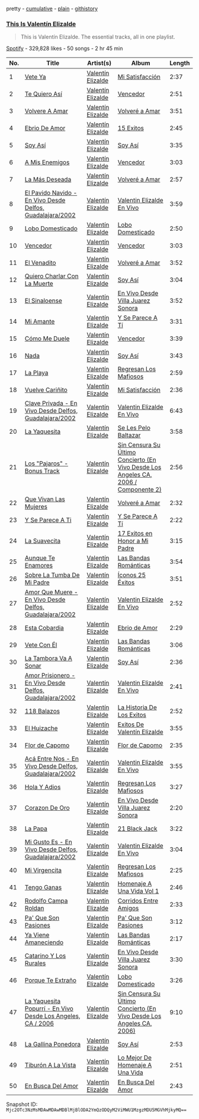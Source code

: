 pretty - [cumulative](/playlists/cumulative/37i9dQZF1DZ06evO26EKuA.md) - [plain](/playlists/plain/37i9dQZF1DZ06evO26EKuA) - [githistory](https://github.githistory.xyz/mackorone/spotify-playlist-archive/blob/main/playlists/plain/37i9dQZF1DZ06evO26EKuA)

### [This Is Valentín Elizalde](https://open.spotify.com/playlist/37i9dQZF1DZ06evO26EKuA)

> This is Valentín Elizalde\. The essential tracks, all in one playlist.

[Spotify](https://open.spotify.com/user/spotify) - 329,828 likes - 50 songs - 2 hr 45 min

| No. | Title | Artist(s) | Album | Length |
|---|---|---|---|---|
| 1 | [Vete Ya](https://open.spotify.com/track/3gqgSM82j6NMAj4Jllr06T) | [Valentín Elizalde](https://open.spotify.com/artist/3CAhiUHkUYT1mFtVHM9SHA) | [Mi Satisfacción](https://open.spotify.com/album/2uJ0YxszsHKfS14kOPmAFl) | 2:37 |
| 2 | [Te Quiero Así](https://open.spotify.com/track/7cfpUwXVmVNwi0e0lKkII3) | [Valentín Elizalde](https://open.spotify.com/artist/3CAhiUHkUYT1mFtVHM9SHA) | [Vencedor](https://open.spotify.com/album/0k0b9mpJt6tJMT26aIzpoe) | 2:51 |
| 3 | [Volvere A Amar](https://open.spotify.com/track/5QFuPzUEkWsTszwYyswsbB) | [Valentín Elizalde](https://open.spotify.com/artist/3CAhiUHkUYT1mFtVHM9SHA) | [Volveré a Amar](https://open.spotify.com/album/6VMGPpuRXzVUb2zwZjhJ4h) | 3:51 |
| 4 | [Ebrio De Amor](https://open.spotify.com/track/4yDTg9PkshhDpmUIVFoYI5) | [Valentín Elizalde](https://open.spotify.com/artist/3CAhiUHkUYT1mFtVHM9SHA) | [15 Exitos](https://open.spotify.com/album/6xLX5b3LhCdmqiu78iHfQd) | 2:45 |
| 5 | [Soy Así](https://open.spotify.com/track/5O4eVNx9CpTxGLoyLmqn7P) | [Valentín Elizalde](https://open.spotify.com/artist/3CAhiUHkUYT1mFtVHM9SHA) | [Soy Así](https://open.spotify.com/album/4SrvbBpwiAJf09kK7EvQsk) | 3:35 |
| 6 | [A Mis Enemigos](https://open.spotify.com/track/0rRxqhX6w0IWTFSzzRFSOo) | [Valentín Elizalde](https://open.spotify.com/artist/3CAhiUHkUYT1mFtVHM9SHA) | [Vencedor](https://open.spotify.com/album/0k0b9mpJt6tJMT26aIzpoe) | 3:03 |
| 7 | [La Más Deseada](https://open.spotify.com/track/3KvOyxyr3g0OoxuMc0iXUi) | [Valentín Elizalde](https://open.spotify.com/artist/3CAhiUHkUYT1mFtVHM9SHA) | [Volveré a Amar](https://open.spotify.com/album/6VMGPpuRXzVUb2zwZjhJ4h) | 2:57 |
| 8 | [El Pavido Navido \- En Vivo Desde Delfos, Guadalajara/2002](https://open.spotify.com/track/6HH26pfSrXhOvF7Tvy75R5) | [Valentín Elizalde](https://open.spotify.com/artist/3CAhiUHkUYT1mFtVHM9SHA) | [Valentin Elizalde En Vivo](https://open.spotify.com/album/59xpl8GLkPx7p6cuEVrZ8L) | 3:59 |
| 9 | [Lobo Domesticado](https://open.spotify.com/track/21dO2n3oshsn3FkbB6Y5Mm) | [Valentín Elizalde](https://open.spotify.com/artist/3CAhiUHkUYT1mFtVHM9SHA) | [Lobo Domesticado](https://open.spotify.com/album/3zLqP9HFFRT6uEI0kOLuNP) | 2:50 |
| 10 | [Vencedor](https://open.spotify.com/track/6tcCTb903f89qDO3ylbhEN) | [Valentín Elizalde](https://open.spotify.com/artist/3CAhiUHkUYT1mFtVHM9SHA) | [Vencedor](https://open.spotify.com/album/0k0b9mpJt6tJMT26aIzpoe) | 3:03 |
| 11 | [El Venadito](https://open.spotify.com/track/47YN8mvkYqRspTkh6hA7Ow) | [Valentín Elizalde](https://open.spotify.com/artist/3CAhiUHkUYT1mFtVHM9SHA) | [Volveré a Amar](https://open.spotify.com/album/6VMGPpuRXzVUb2zwZjhJ4h) | 3:52 |
| 12 | [Quiero Charlar Con La Muerte](https://open.spotify.com/track/7rkHACbUWdirRZ3lrHCxET) | [Valentín Elizalde](https://open.spotify.com/artist/3CAhiUHkUYT1mFtVHM9SHA) | [Soy Así](https://open.spotify.com/album/4SrvbBpwiAJf09kK7EvQsk) | 3:04 |
| 13 | [El Sinaloense](https://open.spotify.com/track/64s6BmkogWiJCeFyzSveiM) | [Valentín Elizalde](https://open.spotify.com/artist/3CAhiUHkUYT1mFtVHM9SHA) | [En Vivo Desde Villa Juarez Sonora](https://open.spotify.com/album/0QkFGha0sQ1mFhuUEOKlxy) | 3:52 |
| 14 | [Mi Amante](https://open.spotify.com/track/5bX4DfCjAI8ORKWLX2iiOJ) | [Valentín Elizalde](https://open.spotify.com/artist/3CAhiUHkUYT1mFtVHM9SHA) | [Y Se Parece A Tí](https://open.spotify.com/album/123FJyOsN9p5QU6wGi5sSo) | 3:31 |
| 15 | [Cómo Me Duele](https://open.spotify.com/track/38jXCpkXh5h6rfrTmNNADe) | [Valentín Elizalde](https://open.spotify.com/artist/3CAhiUHkUYT1mFtVHM9SHA) | [Vencedor](https://open.spotify.com/album/0k0b9mpJt6tJMT26aIzpoe) | 3:39 |
| 16 | [Nada](https://open.spotify.com/track/6HYzSzoRXH844SQbLYfNOS) | [Valentín Elizalde](https://open.spotify.com/artist/3CAhiUHkUYT1mFtVHM9SHA) | [Soy Así](https://open.spotify.com/album/4SrvbBpwiAJf09kK7EvQsk) | 3:43 |
| 17 | [La Playa](https://open.spotify.com/track/4I2uRBguWbYidzYUdTjKxZ) | [Valentín Elizalde](https://open.spotify.com/artist/3CAhiUHkUYT1mFtVHM9SHA) | [Regresan Los Mafiosos](https://open.spotify.com/album/6t1A1wEKK74pqQkS06OTzY) | 2:59 |
| 18 | [Vuelve Cariñito](https://open.spotify.com/track/2WwkIeLHly6VJuOb1ihhzG) | [Valentín Elizalde](https://open.spotify.com/artist/3CAhiUHkUYT1mFtVHM9SHA) | [Mi Satisfacción](https://open.spotify.com/album/2uJ0YxszsHKfS14kOPmAFl) | 2:36 |
| 19 | [Clave Privada \- En Vivo Desde Delfos, Guadalajara/2002](https://open.spotify.com/track/03UlkuvBTpbvaSbAaJUriF) | [Valentín Elizalde](https://open.spotify.com/artist/3CAhiUHkUYT1mFtVHM9SHA) | [Valentin Elizalde En Vivo](https://open.spotify.com/album/59xpl8GLkPx7p6cuEVrZ8L) | 6:43 |
| 20 | [La Yaquesita](https://open.spotify.com/track/4COFVKhvXA3LecFReH6D2v) | [Valentín Elizalde](https://open.spotify.com/artist/3CAhiUHkUYT1mFtVHM9SHA) | [Se Les Pelo Baltazar](https://open.spotify.com/album/6u1WedqeupmhpAlkyNU7XW) | 3:58 |
| 21 | [Los "Pajaros" \- Bonus Track](https://open.spotify.com/track/6M517vjML2dFAE41OfF1JA) | [Valentín Elizalde](https://open.spotify.com/artist/3CAhiUHkUYT1mFtVHM9SHA) | [Sin Censura Su Último Concierto \(En Vivo Desde Los Angeles CA, 2006 / Componente 2\)](https://open.spotify.com/album/509Khys7Q3ZDhPuGaDL11p) | 2:56 |
| 22 | [Que Vivan Las Mujeres](https://open.spotify.com/track/42Ja72gm1M9ddPKoIVotVI) | [Valentín Elizalde](https://open.spotify.com/artist/3CAhiUHkUYT1mFtVHM9SHA) | [Volveré a Amar](https://open.spotify.com/album/6VMGPpuRXzVUb2zwZjhJ4h) | 2:32 |
| 23 | [Y Se Parece A Ti](https://open.spotify.com/track/0XRCG6jacQjl0EkLJheIR8) | [Valentín Elizalde](https://open.spotify.com/artist/3CAhiUHkUYT1mFtVHM9SHA) | [Y Se Parece A Tí](https://open.spotify.com/album/123FJyOsN9p5QU6wGi5sSo) | 2:22 |
| 24 | [La Suavecita](https://open.spotify.com/track/2hHIB7iJW9Pj7sDNqZ2S3g) | [Valentín Elizalde](https://open.spotify.com/artist/3CAhiUHkUYT1mFtVHM9SHA) | [17 Exitos en Honor a Mi Padre](https://open.spotify.com/album/2BzMoa1U74hHKVgLlzKVoU) | 3:15 |
| 25 | [Aunque Te Enamores](https://open.spotify.com/track/0F6ajDDUlAepkLFIyBLS0W) | [Valentín Elizalde](https://open.spotify.com/artist/3CAhiUHkUYT1mFtVHM9SHA) | [Las Bandas Románticas](https://open.spotify.com/album/0msllXlEH4Ndpv2NFcSCBd) | 3:54 |
| 26 | [Sobre La Tumba De Mi Padre](https://open.spotify.com/track/6jVcf6qobg1VLoYah4jomr) | [Valentín Elizalde](https://open.spotify.com/artist/3CAhiUHkUYT1mFtVHM9SHA) | [Íconos 25 Éxitos](https://open.spotify.com/album/0GKxtrQuqpABUvukziRENV) | 3:51 |
| 27 | [Amor Que Muere \- En Vivo Desde Delfos, Guadalajara/2002](https://open.spotify.com/track/2NHZp87Eo4QbgSTYwcFAcs) | [Valentín Elizalde](https://open.spotify.com/artist/3CAhiUHkUYT1mFtVHM9SHA) | [Valentin Elizalde En Vivo](https://open.spotify.com/album/59xpl8GLkPx7p6cuEVrZ8L) | 2:52 |
| 28 | [Esta Cobardia](https://open.spotify.com/track/17TL9yOtBcUaq4dwq4WBa8) | [Valentín Elizalde](https://open.spotify.com/artist/3CAhiUHkUYT1mFtVHM9SHA) | [Ebrio de Amor](https://open.spotify.com/album/7zaRBfzLrYisxc5092BkLj) | 2:29 |
| 29 | [Vete Con Él](https://open.spotify.com/track/11GMhNq5s4B2FTPzi0ahZL) | [Valentín Elizalde](https://open.spotify.com/artist/3CAhiUHkUYT1mFtVHM9SHA) | [Las Bandas Románticas](https://open.spotify.com/album/0msllXlEH4Ndpv2NFcSCBd) | 3:06 |
| 30 | [La Tambora Va A Sonar](https://open.spotify.com/track/1qEVrgmfyslOXCpQsVaf1u) | [Valentín Elizalde](https://open.spotify.com/artist/3CAhiUHkUYT1mFtVHM9SHA) | [Soy Así](https://open.spotify.com/album/4SrvbBpwiAJf09kK7EvQsk) | 2:36 |
| 31 | [Amor Prisionero \- En Vivo Desde Delfos, Guadalajara/2002](https://open.spotify.com/track/5XhsSUVmOHvPIrGn7safdH) | [Valentín Elizalde](https://open.spotify.com/artist/3CAhiUHkUYT1mFtVHM9SHA) | [Valentin Elizalde En Vivo](https://open.spotify.com/album/59xpl8GLkPx7p6cuEVrZ8L) | 2:41 |
| 32 | [118 Balazos](https://open.spotify.com/track/1x7w8NuVvmSP4r65576eUZ) | [Valentín Elizalde](https://open.spotify.com/artist/3CAhiUHkUYT1mFtVHM9SHA) | [La Historia De Los Exitos](https://open.spotify.com/album/5oDuUiZkrmZeBgdyVcgFL6) | 2:52 |
| 33 | [El Huizache](https://open.spotify.com/track/6GYRz31A9T4PaUbrO5Kprz) | [Valentín Elizalde](https://open.spotify.com/artist/3CAhiUHkUYT1mFtVHM9SHA) | [Exitos De Valentín Elizalde](https://open.spotify.com/album/40Uw1siLm23gdzJGgzpJkB) | 3:55 |
| 34 | [Flor de Capomo](https://open.spotify.com/track/4tjXsHj3H4RYPd0vGHmACg) | [Valentín Elizalde](https://open.spotify.com/artist/3CAhiUHkUYT1mFtVHM9SHA) | [Flor de Capomo](https://open.spotify.com/album/0TBSLDwB9LUUUwKLdWdHjf) | 2:35 |
| 35 | [Acá Entre Nos \- En Vivo Desde Delfos, Guadalajara/2002](https://open.spotify.com/track/2YBcpGHHvg9vfCosDvTeal) | [Valentín Elizalde](https://open.spotify.com/artist/3CAhiUHkUYT1mFtVHM9SHA) | [Valentin Elizalde En Vivo](https://open.spotify.com/album/59xpl8GLkPx7p6cuEVrZ8L) | 3:55 |
| 36 | [Hola Y Adios](https://open.spotify.com/track/7eF430WJ46ij8TOEYzyIor) | [Valentín Elizalde](https://open.spotify.com/artist/3CAhiUHkUYT1mFtVHM9SHA) | [Regresan Los Mafiosos](https://open.spotify.com/album/6t1A1wEKK74pqQkS06OTzY) | 3:27 |
| 37 | [Corazon De Oro](https://open.spotify.com/track/4mGuAAAyVlYdgORnfrTQpQ) | [Valentín Elizalde](https://open.spotify.com/artist/3CAhiUHkUYT1mFtVHM9SHA) | [En Vivo Desde Villa Juarez Sonora](https://open.spotify.com/album/0QkFGha0sQ1mFhuUEOKlxy) | 2:20 |
| 38 | [La Papa](https://open.spotify.com/track/3CnlFw80D6rDYqgQ6ODsAs) | [Valentín Elizalde](https://open.spotify.com/artist/3CAhiUHkUYT1mFtVHM9SHA) | [21 Black Jack](https://open.spotify.com/album/29YDKQOWNWncNxE75t1EY3) | 3:22 |
| 39 | [Mi Gusto Es \- En Vivo Desde Delfos, Guadalajara/2002](https://open.spotify.com/track/02fiVilPtgr2v54oU7V0Tz) | [Valentín Elizalde](https://open.spotify.com/artist/3CAhiUHkUYT1mFtVHM9SHA) | [Valentin Elizalde En Vivo](https://open.spotify.com/album/59xpl8GLkPx7p6cuEVrZ8L) | 3:04 |
| 40 | [Mi Virgencita](https://open.spotify.com/track/2uKWSWKk9Mi7tCFgDg7Tui) | [Valentín Elizalde](https://open.spotify.com/artist/3CAhiUHkUYT1mFtVHM9SHA) | [Regresan Los Mafiosos](https://open.spotify.com/album/6t1A1wEKK74pqQkS06OTzY) | 2:25 |
| 41 | [Tengo Ganas](https://open.spotify.com/track/3v8d12Ogo5N2ucwReogiSq) | [Valentín Elizalde](https://open.spotify.com/artist/3CAhiUHkUYT1mFtVHM9SHA) | [Homenaje A Una Vida Vol 1](https://open.spotify.com/album/4c2ZYYDwVqpfShY6IJGoFi) | 2:46 |
| 42 | [Rodolfo Campa Roldan](https://open.spotify.com/track/1zjAw8ZDES8FdCriHShU6s) | [Valentín Elizalde](https://open.spotify.com/artist/3CAhiUHkUYT1mFtVHM9SHA) | [Corridos Entre Amigos](https://open.spotify.com/album/5agaJQWKkXpk8wESkYJPeo) | 2:33 |
| 43 | [Pa' Que Son Pasiones](https://open.spotify.com/track/3efT4wg1RQG0nkKrN2zegl) | [Valentín Elizalde](https://open.spotify.com/artist/3CAhiUHkUYT1mFtVHM9SHA) | [Pa' Que Son Pasiones](https://open.spotify.com/album/3PBwBac0AfDItVJ7qe4l9U) | 3:12 |
| 44 | [Ya Viene Amaneciendo](https://open.spotify.com/track/5AVJgFRGY7zv55T2XcuJcH) | [Valentín Elizalde](https://open.spotify.com/artist/3CAhiUHkUYT1mFtVHM9SHA) | [Las Bandas Románticas](https://open.spotify.com/album/0msllXlEH4Ndpv2NFcSCBd) | 2:17 |
| 45 | [Catarino Y Los Rurales](https://open.spotify.com/track/1YLIdBkPxQwklrVk9RlzJP) | [Valentín Elizalde](https://open.spotify.com/artist/3CAhiUHkUYT1mFtVHM9SHA) | [En Vivo Desde Villa Juarez Sonora](https://open.spotify.com/album/0QkFGha0sQ1mFhuUEOKlxy) | 3:30 |
| 46 | [Porque Te Extraño](https://open.spotify.com/track/15HZrq9yh0fDrI3RIsmwBe) | [Valentín Elizalde](https://open.spotify.com/artist/3CAhiUHkUYT1mFtVHM9SHA) | [Lobo Domesticado](https://open.spotify.com/album/3zLqP9HFFRT6uEI0kOLuNP) | 3:26 |
| 47 | [La Yaquesita Popurrí \- En Vivo Desde Los Angeles, CA / 2006](https://open.spotify.com/track/0odqSYHLOpCGzRKFrLpJvL) | [Valentín Elizalde](https://open.spotify.com/artist/3CAhiUHkUYT1mFtVHM9SHA) | [Sin Censura Su Último Concierto \(En Vivo Desde Los Angeles CA, 2006\)](https://open.spotify.com/album/65hKWFUh570PVFBopSgfaa) | 9:10 |
| 48 | [La Gallina Ponedora](https://open.spotify.com/track/7sWpr279lr6tDK5w0js3pC) | [Valentín Elizalde](https://open.spotify.com/artist/3CAhiUHkUYT1mFtVHM9SHA) | [Soy Así](https://open.spotify.com/album/4SrvbBpwiAJf09kK7EvQsk) | 2:53 |
| 49 | [Tiburón A La Vista](https://open.spotify.com/track/7CUz1DOUHIWyhEacFwp7gO) | [Valentín Elizalde](https://open.spotify.com/artist/3CAhiUHkUYT1mFtVHM9SHA) | [Lo Mejor De Homenaje A Una Vida](https://open.spotify.com/album/4IMIycfVRmQVdtKYeoWqqr) | 2:51 |
| 50 | [En Busca Del Amor](https://open.spotify.com/track/71j7pKCwVoXQX2U2addBn8) | [Valentín Elizalde](https://open.spotify.com/artist/3CAhiUHkUYT1mFtVHM9SHA) | [En Busca Del Amor](https://open.spotify.com/album/6OyuwCArxeXhjquo17WHhH) | 2:43 |

Snapshot ID: `Mjc2OTc3NzMsMDAwMDAwMDBlMjBlODA2YmQzODQyM2ViMWU1MzgzMDU5MGVhMjkyMQ==`
